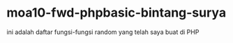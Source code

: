 # moa10-fwd-phpbasic-bintang-surya
ini adalah daftar fungsi-fungsi random yang telah saya buat di PHP
